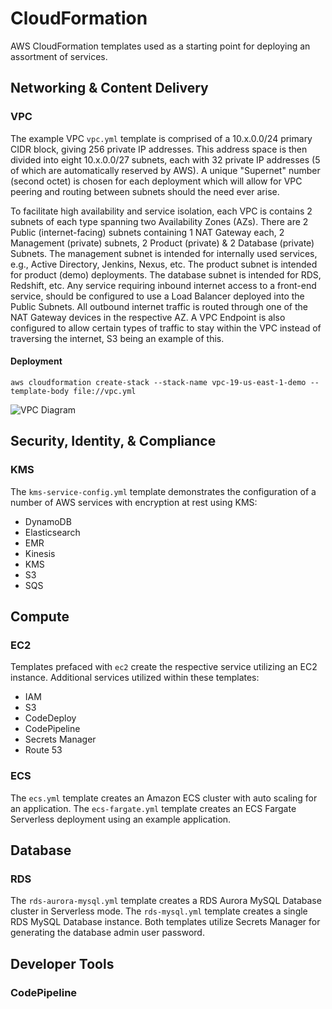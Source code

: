 # CloudFormation
AWS CloudFormation templates used as a starting point for deploying an assortment of services.

## Networking & Content Delivery
### VPC
The example VPC `vpc.yml` template is comprised of a 10.x.0.0/24 primary CIDR block, giving 256 private IP addresses. This address space is then divided into eight 10.x.0.0/27 subnets, each with 32 private IP addresses (5 of which are automatically reserved by AWS). A unique "Supernet" number (second octet) is chosen for each deployment which will allow for VPC peering and routing between subnets should the need ever arise.

To facilitate high availability and service isolation, each VPC is contains 2 subnets of each type spanning two Availability Zones (AZs). There are 2 Public (internet-facing) subnets containing 1 NAT Gateway each, 2 Management (private) subnets, 2 Product (private) & 2 Database (private) Subnets. The management subnet is intended for internally used services, e.g., Active Directory, Jenkins, Nexus, etc. The product subnet is intended for product (demo) deployments. The database subnet is intended for RDS, Redshift, etc. Any service requiring inbound internet access to a front-end service, should be configured to use a Load Balancer deployed into the Public Subnets. All outbound internet traffic is routed through one of the NAT Gateway devices in the respective AZ. A VPC Endpoint is also configured to allow certain types of traffic to stay within the VPC instead of traversing the internet, S3 being an example of this.

#### Deployment
`aws cloudformation create-stack --stack-name vpc-19-us-east-1-demo --template-body file://vpc.yml`

![VPC Diagram](https://www.lucidchart.com/publicSegments/view/8131766d-ceeb-4ca5-af5d-36ea8e7e14dd/image.png)

## Security, Identity, & Compliance
### KMS
The `kms-service-config.yml` template demonstrates the configuration of a number of AWS services with encryption at rest using KMS:
* DynamoDB
* Elasticsearch
* EMR
* Kinesis
* KMS
* S3
* SQS

## Compute
### EC2
Templates prefaced with `ec2` create the respective service utilizing an EC2 instance. Additional services utilized within these templates:
* IAM
* S3
* CodeDeploy
* CodePipeline
* Secrets Manager
* Route 53

### ECS
The `ecs.yml` template creates an Amazon ECS cluster with auto scaling for an application. The `ecs-fargate.yml` template creates an ECS Fargate Serverless deployment using an example application.

## Database
### RDS
The `rds-aurora-mysql.yml` template creates a RDS Aurora MySQL Database cluster in Serverless mode. The `rds-mysql.yml` template creates a single RDS MySQL Database instance. Both templates utilize Secrets Manager for generating the database admin user password.

## Developer Tools
### CodePipeline
